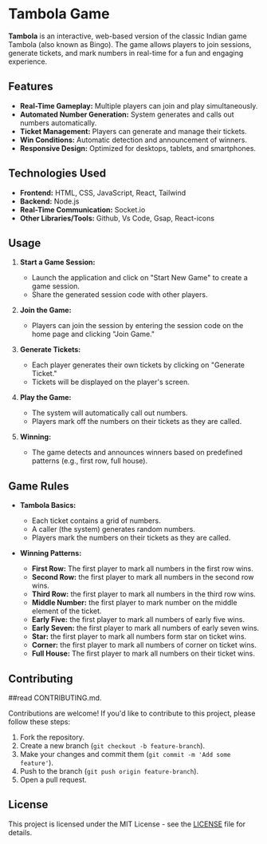 # Tambola Game

**Tambola** is an interactive, web-based version of the classic Indian game Tambola (also known as Bingo). The game allows players to join sessions, generate tickets, and mark numbers in real-time for a fun and engaging experience.

## Features

- **Real-Time Gameplay:** Multiple players can join and play simultaneously.
- **Automated Number Generation:** System generates and calls out numbers automatically.
- **Ticket Management:** Players can generate and manage their tickets.
- **Win Conditions:** Automatic detection and announcement of winners.
- **Responsive Design:** Optimized for desktops, tablets, and smartphones.

## Technologies Used

- **Frontend:** HTML, CSS, JavaScript, React, Tailwind
- **Backend:** Node.js
- **Real-Time Communication:** Socket.io
- **Other Libraries/Tools:** Github, Vs Code, Gsap, React-icons

## Usage

1. **Start a Game Session:**
   - Launch the application and click on "Start New Game" to create a game session.
   - Share the generated session code with other players.

2. **Join the Game:**
   - Players can join the session by entering the session code on the home page and clicking "Join Game."

3. **Generate Tickets:**
   - Each player generates their own tickets by clicking on "Generate Ticket."
   - Tickets will be displayed on the player's screen.

4. **Play the Game:**
   - The system will automatically call out numbers.
   - Players mark off the numbers on their tickets as they are called.

5. **Winning:**
   - The game detects and announces winners based on predefined patterns (e.g., first row, full house).

## Game Rules

- **Tambola Basics:**
  - Each ticket contains a grid of numbers.
  - A caller (the system) generates random numbers.
  - Players mark the numbers on their tickets as they are called.

- **Winning Patterns:**
  - **First Row:** The first player to mark all numbers in the first row wins.
  - **Second Row:** the first player to mark all numbers in the second row wins.
  - **Third Row:** the first player to mark all numbers in the third row wins.
  - **Middle Number:** the first player to mark number on the middle element of the ticket.
  - **Early Five:** the first player to mark all numbers of early five wins.
  - **Early Seven:** the first player to mark all numbers of early seven wins.
  - **Star:** the first player to mark all numbers form star on ticket wins.
  - **Corner:** the first player to mark all numbers of corner on ticket wins.
  - **Full House:** The first player to mark all numbers on their ticket wins.

## Contributing
##read CONTRIBUTING.md.

Contributions are welcome! If you'd like to contribute to this project, please follow these steps:

1. Fork the repository.
2. Create a new branch (`git checkout -b feature-branch`).
3. Make your changes and commit them (`git commit -m 'Add some feature'`).
4. Push to the branch (`git push origin feature-branch`).
5. Open a pull request.

## License

This project is licensed under the MIT License - see the [LICENSE](LICENSE) file for details.

